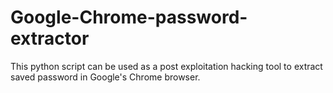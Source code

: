 # Google-Chrome-password-extractor
This python script can be used as a post exploitation hacking tool to extract saved password in Google's Chrome browser.
